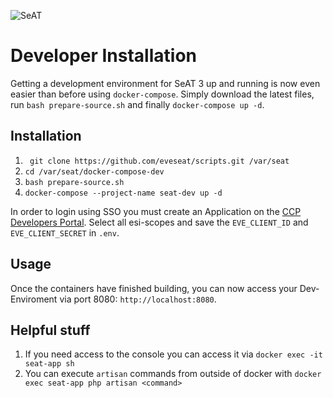 ![SeAT](http://i.imgur.com/aPPOxSK.png)

# Developer Installation

Getting a development environment for SeAT 3 up and running is now even easier than before using `docker-compose`. Simply download the latest files, run `bash prepare-source.sh` and finally `docker-compose up -d`.

## Installation

1. ` git clone https://github.com/eveseat/scripts.git /var/seat`
2. `cd /var/seat/docker-compose-dev`
3. `bash prepare-source.sh`
4. `docker-compose --project-name seat-dev up -d`

In order to login using SSO you must create an Application on the 
[CCP Developers Portal](https://developers.eveonline.com/). Select all esi-scopes and save the `EVE_CLIENT_ID` and `EVE_CLIENT_SECRET` in `.env`.

## Usage

Once the containers have finished building, you can now access your Dev-Enviroment via port 8080: `http://localhost:8080`.

## Helpful stuff

1. If you need access to the console you can access it via `docker exec -it seat-app sh`
2. You can execute `artisan` commands from outside of docker with `docker exec seat-app php artisan <command>`
